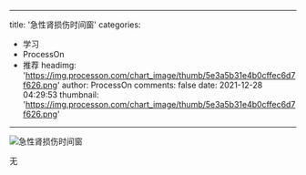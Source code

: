 
---
title: '急性肾损伤时间窗'
categories: 
 - 学习
 - ProcessOn
 - 推荐
headimg: 'https://img.processon.com/chart_image/thumb/5e3a5b31e4b0cffec6d7f626.png'
author: ProcessOn
comments: false
date: 2021-12-28 04:29:53
thumbnail: 'https://img.processon.com/chart_image/thumb/5e3a5b31e4b0cffec6d7f626.png'
---

<div>   
<img class="thumb" alt="急性肾损伤时间窗" src="https://img.processon.com/chart_image/thumb/5e3a5b31e4b0cffec6d7f626.png" referrerpolicy="no-referrer">
<p>无</p>  
</div>
            